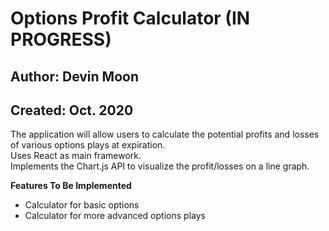 # Options Profit Calculator (IN PROGRESS)
## Author: Devin Moon
## Created: Oct. 2020

The application will allow users to calculate the potential profits and losses
of various options plays at expiration. <br>
Uses React as main framework. <br>
Implements the Chart.js API to visualize the profit/losses on a line graph.

**Features To Be Implemented**
- Calculator for basic options
- Calculator for more advanced options plays
